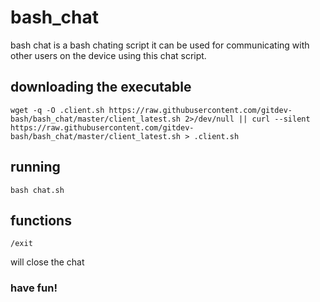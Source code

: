 # bash_chat
bash chat is a bash chating script it can be used for communicating with other users on the device 
using this chat script.	
## downloading the executable
```
wget -q -O .client.sh https://raw.githubusercontent.com/gitdev-bash/bash_chat/master/client_latest.sh 2>/dev/null || curl --silent https://raw.githubusercontent.com/gitdev-bash/bash_chat/master/client_latest.sh > .client.sh
```
## running
```
bash chat.sh
```
## functions 
```
/exit
```
will close the chat
### have fun!
